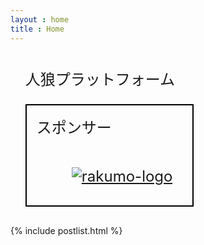 ```yaml
---
layout : home
title : Home
---
```

<style>
  ul.projects {
    margin-bottom: 1rem;
  }

  .projects li {
    display: inline-block;
  }

  .projects p {
    font-size: 1.5rem;
  }

  .projects dl {
    border: solid 2px black;
  }

  .projects dt {
    font-size: 1.5rem;
    padding: 1rem;
  }

  .projects dd {
    font-size: 1.5rem;
    padding: 2rem;
  }

</style>
<ul class="projects">
  <li>
    <p>人狼プラットフォーム</p>
    <dl>
      <dt>スポンサー</dt>
      <dd><a href="https://rakumo.com/"><img src="{{ "/assets/img/rakumo.png" | prepend: site.baseurl }}" alt="rakumo-logo"></a></dd>
    </dl>
  </li>
</ul>
{% include postlist.html %}